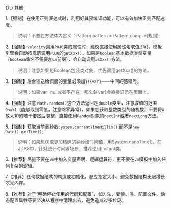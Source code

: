 (九) 其他

1.【强制】在使用正则表达式时，利用好其预编译功能，可以有效加快正则匹配速度。

> 说明：不要在方法体内定义：Pattern pattern = Pattern.compile(规则);

2.【强制】`velocity`调用`POJO`类的属性时，建议直接使用属性名取值即可，模板引擎会自动按规范调用`POJO`的`getXxx()`，如果是`boolean`基本数据类型变量（`boolean`命名不需要加`is`前缀），会自动调用`isXxx()`方法。

> 说明：注意如果是Boolean包装类对象，优先调用getXxx()的方法。

3.【强制】后台输送给页面的变量必须加`$!{var}`——中间的感叹号。

> 说明：如果var=null或者不存在，那么${var}会直接显示在页面上。

4.【强制】注意 `Math.random()`这个方法返回是`double`类型，注意取值的范围   `0≤x<1`（能够取到零值，注意除零异常），如果想获取整数类型的随机数，不要将x放大10的若干倍然后取整，直接使用`Random`对象的`nextInt`或者`nextLong`方法。

5.【强制】获取当前毫秒数`System.currentTimeMillis()`;而不是`new    Date().getTime();`

> 说明：如果想获取更加精确的纳秒级时间值，用System.nanoTime()。在JDK8中，针对统计时间等场景，推荐使用Instant类。

6.【推荐】尽量不要在`vm`中加入变量声明、逻辑运算符，更不要在`vm`模板中加入任何复杂的逻辑。

7.【推荐】任何数据结构的构造或初始化，都应指定大小，避免数据结构无限增长吃光内存。

8.【推荐】对于“明确停止使用的代码和配置”，如方法、变量、类、配置文件、动态配置属性等要坚决从程序中清理出去，避免造成过多垃圾。